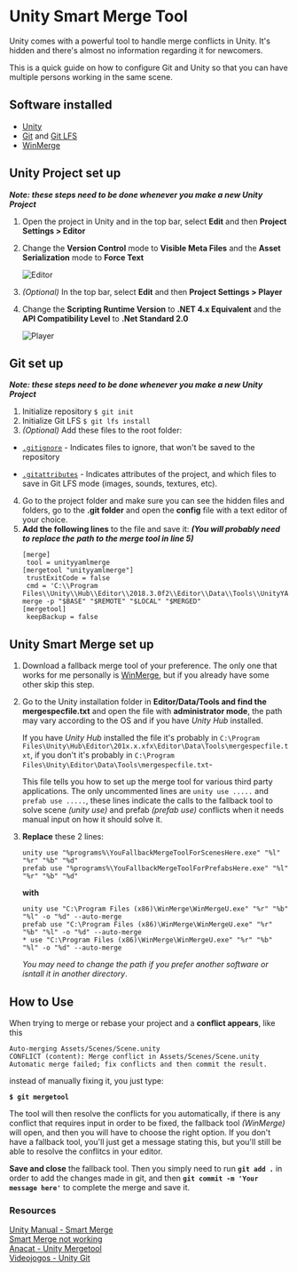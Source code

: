 # Unity Smart Merge Tool

Unity comes with a powerful tool to handle merge conflicts in Unity. It's hidden
and there's almost no information regarding it for newcomers.

This is a quick guide on how to configure Git and Unity so that you can have
multiple persons working in the same scene.

## Software installed

* [Unity](https://unity3d.com/)
* [Git](https://git-scm.com/) and [Git LFS](https://git-lfs.github.com/)
* [WinMerge](http://winmerge.org/)

## Unity Project set up

**_Note: these steps need to be done whenever you make a new Unity Project_**

1. Open the project in Unity and in the top bar, select **Edit** and then 
   **Project Settings > Editor**
2. Change the **Version Control** mode to **Visible Meta Files** and the **Asset Serialization** 
   mode to **Force Text**

    ![Editor](Images/editorSettings.png)
3. _(Optional)_ In the top bar, select **Edit** and then
   **Project Settings > Player**
4. Change the **Scripting Runtime Version** to **.NET 4.x Equivalent** and the
   **API Compatibility Level** to **.Net Standard 2.0**
   
   ![Player](Images/playerSettings.png)

## Git set up

**_Note: these steps need to be done whenever you make a new Unity Project_**

1. Initialize repository `$ git init`
2. Initialize Git LFS `$ git lfs install`
3. _(Optional)_ Add these files to the root folder:
*   [`.gitignore`](https://raw.githubusercontent.com/github/gitignore/master/Unity.gitignore) -
    Indicates files to ignore, that won't be saved to the repository
  
*   [`.gitattributes`](https://raw.githubusercontent.com/JoaoAlexandreDuarte/Unity-Mergetool/master/.gitattributes) -
    Indicates attributes of the project, and which files to save in Git LFS mode (images, sounds, textures, etc).

4. Go to the project folder and make sure you can see the hidden files and folders, go to the 
   **.git folder** and open the **config** file with a text editor of your choice.
5. **Add the following lines** to the file and save it: **_(You will probably need to replace the_**
   **_path to the merge tool in line 5)_**
   ```
   [merge]
	tool = unityyamlmerge
   [mergetool "unityyamlmerge"]
	trustExitCode = false
	cmd = 'C:\\Program Files\\Unity\\Hub\\Editor\\2018.3.0f2\\Editor\\Data\\Tools\\UnityYAMLMerge.exe' merge -p "$BASE" "$REMOTE" "$LOCAL" "$MERGED"
   [mergetool]
	keepBackup = false
   ```

## Unity Smart Merge set up

1. Download a fallback merge tool of your preference. The only one that works for me personally is
   [WinMerge](http://winmerge.org/), but if you already have some other skip this step.
2. Go to the Unity installation folder in **Editor/Data/Tools and find the mergespecfile.txt** and 
   open the file with **administrator mode**, the path may vary according to the OS and if you have
    _Unity Hub_ installed.

   If you have _Unity Hub_ installed the file it's probably in `C:\Program Files\Unity\Hub\Editor\201x.x.xfx\Editor\Data\Tools\mergespecfile.txt`, if you don't it's 
   probably in `C:\Program Files\Unity\Editor\Data\Tools\mergespecfile.txt`-
   
   This file tells you how to set up the merge tool for various third party applications. The
   only uncommented lines are `unity use .....` and `prefab use .....`, these lines indicate the 
   calls to the fallback tool to solve scene _(unity use)_ and prefab _(prefab use)_ conflicts when
   it needs manual input on how it should solve it.
3. **Replace** these 2 lines:
   ```
   unity use "%programs%\YouFallbackMergeToolForScenesHere.exe" "%l" "%r" "%b" "%d"
   prefab use "%programs%\YouFallbackMergeToolForPrefabsHere.exe" "%l" "%r" "%b" "%d"
   ```

   **with**

   ```
   unity use "C:\Program Files (x86)\WinMerge\WinMergeU.exe" "%r" "%b" "%l" -o "%d" --auto-merge
   prefab use "C:\Program Files (x86)\WinMerge\WinMergeU.exe" "%r" "%b" "%l" -o "%d" --auto-merge
   * use "C:\Program Files (x86)\WinMerge\WinMergeU.exe" "%r" "%b" "%l" -o "%d" --auto-merge
   ```

   _You may need to change the path if you prefer another software or isntall it in another directory_.

## How to Use

When trying to merge or rebase your project and a **conflict appears**, like this

```
Auto-merging Assets/Scenes/Scene.unity
CONFLICT (content): Merge conflict in Assets/Scenes/Scene.unity
Automatic merge failed; fix conflicts and then commit the result.
```

instead of manually fixing it, you just type:

**`$ git mergetool`**

The tool will then resolve the conflicts for you automatically, if there is any conflict that requires
input in order to be fixed, the fallback tool _(WinMerge)_ will open, and then you will have to choose
the right option. If you don't have a fallback tool, you'll just get a message stating this, but 
you'll still be able to resolve the conflitcs in your editor.

**Save and close** the fallback tool. Then you simply need to run **`git add .`** in order to add the
changes made in git, and then **`git commit -m 'Your message here'`** to complete the merge and save it.

### Resources

[Unity Manual - Smart Merge](https://docs.unity3d.com/Manual/SmartMerge.html) <br/>
[Smart Merge not working](https://forum.unity.com/threads/smart-merge-not-working.315903/) <br/>
[Anacat - Unity Mergetool](https://github.com/anacat/unity-mergetool) <br/>
[Videojogos - Unity Git](https://github.com/VideojogosLusofona/unity_git)
